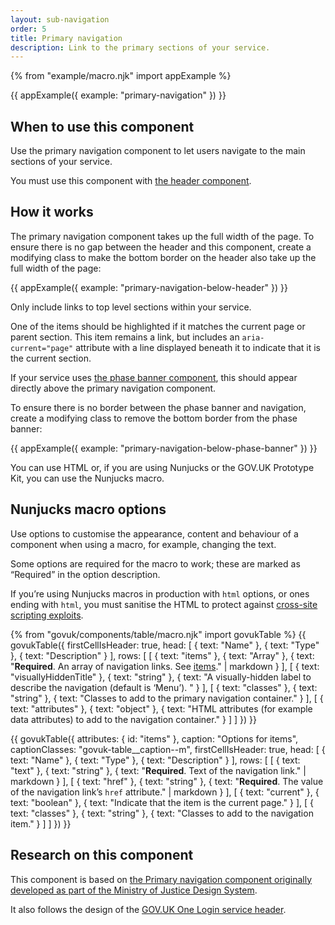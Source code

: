 ```yaml
---
layout: sub-navigation
order: 5
title: Primary navigation
description: Link to the primary sections of your service.
---
```


{% from "example/macro.njk" import appExample %}

{{ appExample({
  example: "primary-navigation"
}) }}

## When to use this component

Use the primary navigation component to let users navigate to the main sections of your service.

You must use this component with [the header component](https://design-system.service.gov.uk/components/header/).

## How it works

The primary navigation component takes up the full width of the page. To ensure there is no gap between the header and this component, create a modifying class to make the bottom border on the header also take up the full width of the page:

{{ appExample({
  example: "primary-navigation-below-header"
}) }}

Only include links to top level sections within your service.

One of the items should be highlighted if it matches the current page or parent section. This item remains a link, but includes an `aria-current="page"` attribute with a line displayed beneath it to indicate that it is the current section.

If your service uses [the phase banner component](https://design-system.service.gov.uk/components/phase-banner/), this should appear directly above the primary navigation component.

To ensure there is no border between the phase banner and navigation, create a modifying class to remove the bottom border from the phase banner:

{{ appExample({
  example: "primary-navigation-below-phase-banner"
}) }}

You can use HTML or, if you are using Nunjucks or the GOV.UK Prototype Kit, you can use the Nunjucks macro.

## Nunjucks macro options

Use options to customise the appearance, content and behaviour of a component when using a macro, for example, changing the text.

Some options are required for the macro to work; these are marked as “Required” in the option description.

If you’re using Nunjucks macros in production with `html` options, or ones ending with `html`, you must sanitise the HTML to protect against [cross-site scripting exploits](https://developer.mozilla.org/en-US/docs/Glossary/Cross-site_scripting).

{% from "govuk/components/table/macro.njk" import govukTable %}
{{ govukTable({
  firstCellIsHeader: true,
  head: [
    { text: "Name" },
    { text: "Type" },
    { text: "Description" }
  ],
  rows: [
    [
      { text: "items" },
      { text: "Array" },
      { text: "**Required**. An array of navigation links. See [items](#items)." | markdown }
    ],
    [
      { text: "visuallyHiddenTitle" },
      { text: "string" },
      { text: "A visually-hidden label to describe the navigation (default is ‘Menu’). " }
    ],
    [
      { text: "classes" },
      { text: "string" },
      { text: "Classes to add to the primary navigation container." }
    ],
    [
      { text: "attributes" },
      { text: "object" },
      { text: "HTML attributes (for example data attributes) to add to the navigation container." }
    ]
  ]
}) }}

{{ govukTable({
  attributes: { id: "items" },
  caption: "Options for items",
  captionClasses: "govuk-table__caption--m",
  firstCellIsHeader: true,
  head: [
    { text: "Name" },
    { text: "Type" },
    { text: "Description" }
  ],
  rows: [
    [
      { text: "text" },
      { text: "string" },
      { text: "**Required**. Text of the navigation link." | markdown }
    ],
    [
      { text: "href" },
      { text: "string" },
      { text: "**Required**. The value of the navigation link’s `href` attribute." | markdown }
    ],
    [
      { text: "current" },
      { text: "boolean" },
      { text: "Indicate that the item is the current page." }
    ],
    [
      { text: "classes" },
      { text: "string" },
      { text: "Classes to add to the navigation item." }
    ]
  ]
}) }}

## Research on this component

This component is based on [the Primary navigation component originally developed as part of the Ministry of Justice Design System](https://design-patterns.service.justice.gov.uk/components/primary-navigation/).

It also follows the design of the [GOV.UK One Login service header](https://github.com/govuk-one-login/service-header).
